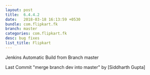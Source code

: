 ```yaml
---
layout: post
title:  6.4.4.2
date:   2018-03-18 16:13:59 +0530
bundle: com.flipkart.fk
branch: master
categories: com.flipkart.fk
desc: bug fixes
list_title: Flipkart
---
```


Jenkins Automatic Build from Branch master

Last Commit "merge branch dev into master" by [Siddharth Gupta]

[jekyll-docs]: https://jekyllrb.com/docs/home
[jekyll-gh]:   https://github.com/jekyll/jekyll
[jekyll-talk]: https://talk.jekyllrb.com/
